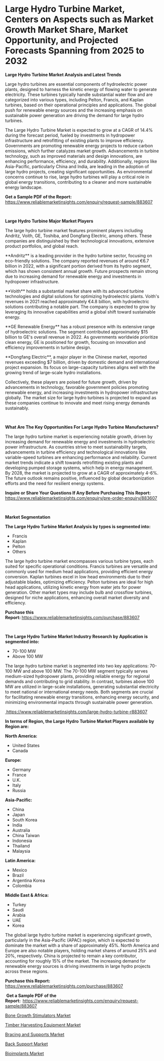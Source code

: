 <p><h1>Large Hydro Turbine Market, Centers on Aspects such as Market Growth Market Share, Market Opportunity, and Projected Forecasts Spanning from 2025 to 2032</h1></p><p><strong>Large Hydro Turbine Market Analysis and Latest Trends</strong></p>
<p><p>Large hydro turbines are essential components of hydroelectric power plants, designed to harness the kinetic energy of flowing water to generate electricity. These turbines typically handle substantial water flow and are categorized into various types, including Pelton, Francis, and Kaplan turbines, based on their operational principles and applications. The global push for renewable energy sources and the increasing emphasis on sustainable power generation are driving the demand for large hydro turbines.</p><p>The Large Hydro Turbine Market is expected to grow at a CAGR of 14.4% during the forecast period, fueled by investments in hydropower infrastructure and retrofitting of existing plants to improve efficiency. Governments are promoting renewable energy projects to reduce carbon emissions, which further catalyzes market growth. Advancements in turbine technology, such as improved materials and design innovations, are enhancing performance, efficiency, and durability. Additionally, regions like Asia-Pacific, particularly China and India, are leading in the adoption of large hydro projects, creating significant opportunities. As environmental concerns continue to rise, large hydro turbines will play a critical role in global energy transitions, contributing to a cleaner and more sustainable energy landscape.</p></p>
<p><strong>Get a Sample PDF of the Report:&nbsp;</strong> <a href="https://www.reliablemarketinsights.com/enquiry/request-sample/883607?utm_campaign=2956&utm_medium=2&utm_source=Github&utm_content=ia&utm_term=11042025&utm_id=large-hydro-turbine">https://www.reliablemarketinsights.com/enquiry/request-sample/883607</a></p>
<p>&nbsp;</p>
<p><strong>Large Hydro Turbine Major Market Players</strong></p>
<p><p>The large hydro turbine market features prominent players including Andritz, Voith, GE, Toshiba, and Dongfang Electric, among others. These companies are distinguished by their technological innovations, extensive product portfolios, and global reach.</p><p>**Andritz** is a leading provider in the hydro turbine sector, focusing on eco-friendly solutions. The company reported revenues of around €6.7 billion in 2022, with a significant portion derived from its hydro segment, which has shown consistent annual growth. Future prospects remain strong due to increasing demand for renewable energy and investments in hydropower infrastructure.</p><p>**Voith** holds a substantial market share with its advanced turbine technologies and digital solutions for optimizing hydroelectric plants. Voith's revenues in 2021 reached approximately €4.8 billion, with hydroelectric solutions contributing a notable part. The company is expected to grow by leveraging its innovative capabilities amid a global shift toward sustainable energy.</p><p>**GE Renewable Energy** has a robust presence with its extensive range of hydroelectric solutions. The segment contributed approximately $15 billion to GE's overall revenue in 2022. As governments worldwide prioritize clean energy, GE is positioned for growth, focusing on innovation and efficiency improvements in turbine design.</p><p>**Dongfang Electric**, a major player in the Chinese market, reported revenues exceeding $7 billion, driven by domestic demand and international project expansion. Its focus on large-capacity turbines aligns well with the growing trend of large-scale hydro installations.</p><p>Collectively, these players are poised for future growth, driven by advancements in technology, favorable government policies promoting renewable energy, and increasing investments in hydropower infrastructure globally. The market size for large hydro turbines is projected to expand as these companies continue to innovate and meet rising energy demands sustainably.</p></p>
<p>&nbsp;</p>
<p><strong>What Are The Key Opportunities For Large Hydro Turbine Manufacturers?</strong></p>
<p><p>The large hydro turbine market is experiencing notable growth, driven by increasing demand for renewable energy and investments in hydroelectric power infrastructure. As countries strive to meet sustainability targets, advancements in turbine efficiency and technological innovations like variable-speed turbines are enhancing performance and reliability. Current market trends indicate a shift towards retrofitting existing plants and developing pumped storage systems, which help in energy management. By 2028, the market is projected to grow at a CAGR of approximately 4-6%. The future outlook remains positive, influenced by global decarbonization efforts and the need for resilient energy systems.</p></p>
<p><strong>Inquire or Share Your Questions If Any Before Purchasing This Report:</strong> <a href="https://www.reliablemarketinsights.com/enquiry/pre-order-enquiry/883607?utm_campaign=2956&utm_medium=2&utm_source=Github&utm_content=ia&utm_term=11042025&utm_id=large-hydro-turbine">https://www.reliablemarketinsights.com/enquiry/pre-order-enquiry/883607</a></p>
<p>&nbsp;</p>
<p><strong>Market Segmentation</strong></p>
<p><strong>The Large Hydro Turbine Market Analysis by types is segmented into:</strong></p>
<p><ul><li>Francis</li><li>Kaplan</li><li>Pelton</li><li>Others</li></ul></p>
<p><p>The large hydro turbine market encompasses various turbine types, each suited for specific operational conditions. Francis turbines are versatile and commonly used for medium head applications, providing efficient energy conversion. Kaplan turbines excel in low head environments due to their adjustable blades, optimizing efficiency. Pelton turbines are ideal for high head applications, utilizing kinetic energy from water jets for power generation. Other market types may include bulb and crossflow turbines, designed for niche applications, enhancing overall market diversity and efficiency.</p></p>
<p><strong>Purchase this Report:&nbsp;</strong><a href="https://www.reliablemarketinsights.com/purchase/883607?utm_campaign=2956&utm_medium=2&utm_source=Github&utm_content=ia&utm_term=11042025&utm_id=large-hydro-turbine">https://www.reliablemarketinsights.com/purchase/883607</a></p>
<p>&nbsp;</p>
<p><strong>The Large Hydro Turbine Market Industry Research by Application is segmented into:</strong></p>
<p><ul><li>70-100 MW</li><li>Above 100 MW</li></ul></p>
<p><p>The large hydro turbine market is segmented into two key applications: 70-100 MW and above 100 MW. The 70-100 MW segment typically serves medium-sized hydropower plants, providing reliable energy for regional demands and contributing to grid stability. In contrast, turbines above 100 MW are utilized in large-scale installations, generating substantial electricity to meet national or international energy needs. Both segments are crucial for facilitating renewable energy transitions, enhancing energy security, and minimizing environmental impacts through sustainable power generation.</p></p>
<p><a href="https://www.reliablemarketinsights.com/large-hydro-turbine-r883607?utm_campaign=2956&utm_medium=2&utm_source=Github&utm_content=ia&utm_term=11042025&utm_id=large-hydro-turbine">&nbsp;https://www.reliablemarketinsights.com/large-hydro-turbine-r883607</a></p>
<p><strong>In terms of Region, the Large Hydro Turbine Market Players available by Region are:</strong></p>
<p>
    <p> <strong> North America: </strong>
        <ul>
            <li>United States</li>
            <li>Canada</li>
        </ul>
        </p> 
    <p> <strong> Europe: </strong>
        <ul>
            <li>Germany</li>
            <li>France</li>
            <li>U.K.</li>
            <li>Italy</li>
            <li>Russia</li>
        </ul>
        </p> 
    <p> <strong> Asia-Pacific: </strong>
        <ul>
            <li>China</li>
            <li>Japan</li>
            <li>South Korea</li>
            <li>India</li>
            <li>Australia</li>
            <li>China Taiwan</li>
            <li>Indonesia</li>
            <li>Thailand</li>
            <li>Malaysia</li>
        </ul>
        </p> 
    <p> <strong> Latin America: </strong>
        <ul>
            <li>Mexico</li>
            <li>Brazil</li>
            <li>Argentina Korea</li>
            <li>Colombia</li>
        </ul>
        </p> 
    <p> <strong> Middle East & Africa: </strong>
        <ul>
            <li>Turkey</li>
            <li>Saudi</li>
            <li>Arabia</li>
            <li>UAE</li>
            <li>Korea</li>
        </ul>
    </p>
    </p>
<p><p>The global large hydro turbine market is experiencing significant growth, particularly in the Asia-Pacific (APAC) region, which is expected to dominate the market with a share of approximately 45%. North America and Europe are also notable players, holding market shares of around 25% and 20%, respectively. China is projected to remain a key contributor, accounting for roughly 15% of the market. The increasing demand for renewable energy sources is driving investments in large hydro projects across these regions.</p></p>
<p><strong>Purchase this Report: </strong><a href="https://www.reliablemarketinsights.com/purchase/883607?utm_campaign=2956&utm_medium=2&utm_source=Github&utm_content=ia&utm_term=11042025&utm_id=large-hydro-turbine">https://www.reliablemarketinsights.com/purchase/883607</a></p>
<p>&nbsp;<strong>Get a Sample PDF of the Report:&nbsp;&nbsp;</strong><a href="https://www.reliablemarketinsights.com/enquiry/request-sample/883607?utm_campaign=2956&utm_medium=2&utm_source=Github&utm_content=ia&utm_term=11042025&utm_id=large-hydro-turbine">https://www.reliablemarketinsights.com/enquiry/request-sample/883607</a></p>
<p><strong></strong></p>
<p><p><a href="https://www.linkedin.com/pulse/strategic-analysis-bone-growth-stimulators-market-0fijc?utm_campaign=2956&utm_medium=2&utm_source=Github&utm_content=ia&utm_term=11042025&utm_id=large-hydro-turbine">Bone Growth Stimulators Market</a></p><p><a href="https://github.com/marteyfito9/Market-Research-Report-List-1/blob/main/timber-harvesting-equipment-market.md?utm_campaign=2956&utm_medium=2&utm_source=Github&utm_content=ia&utm_term=11042025&utm_id=large-hydro-turbine">Timber Harvesting Equipment Market</a></p><p><a href="https://www.linkedin.com/pulse/bracing-supports-landscape-product-spectrum-market-ijfgc?utm_campaign=2956&utm_medium=2&utm_source=Github&utm_content=ia&utm_term=11042025&utm_id=large-hydro-turbine">Bracing and Supports Market</a></p><p><a href="https://www.linkedin.com/pulse/back-support-market-size-demand-supply-situation-share-7rzoe?utm_campaign=2956&utm_medium=2&utm_source=Github&utm_content=ia&utm_term=11042025&utm_id=large-hydro-turbine">Back Support Market</a></p><p><a href="https://www.linkedin.com/pulse/bioimplants-market-forecasted-types-applications-growing-cagr-6io2e?utm_campaign=2956&utm_medium=2&utm_source=Github&utm_content=ia&utm_term=11042025&utm_id=large-hydro-turbine">Bioimplants Market</a></p></p>